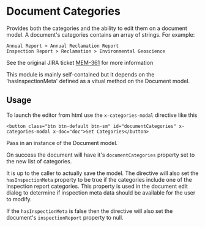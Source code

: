 # Document Categories

Provides both the categories and the ability to edit them on a document model.  A document's categories contains an array of strings. For example:

```
Annual Report > Annual Reclamation Report
Inspection Report > Reclamation > Environmental Geoscience
```


See the original JIRA ticket [MEM-361](https://quartech.atlassian.net/browse/MEM-361) for more information

This module is mainly self-contained but it depends on the 'hasInspectionMeta' defined as a vitual method on the Document model.

## Usage

To launch the editor from html use the `x-categories-modal` directive like this
```
<button class="btn btn-default btn-sm" id="documentCategories" x-categories-modal x-doc="doc">Set Categories</button>
```

Pass in an instance of the Document model.

On success the document will have it's `documentCategories` property set to the new list of categories.

It is up to the caller to actually save the model.  The directive will also set the `hasInspectionMeta` property to be true if the categories include one of the inspection report categories. This property is used in the document edit dialog to determine if inspection meta data should be available for the user to modify.

If the `hasInspectionMeta` is false then the directive will also set the document's `inspectionReport` property to null. 


